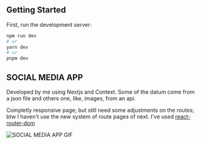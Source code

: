 ## Getting Started
First, run the development server:

```bash
npm run dev
# or
yarn dev
# or
pnpm dev
```
## SOCIAL MEDIA APP

Developed by me using Nextjs and Context. Some of the datum come from a json file
and others one, like, images, from an api.

Completly responsive page; but still need some adjustments on the routes; btw
I haven't use the new system of route pages of next. I've used <a href="https://reactrouter.com/">react-router-dom</a>

![SOCIAL MEDIA APP GIF](src/app/data/socialmedia.gif)